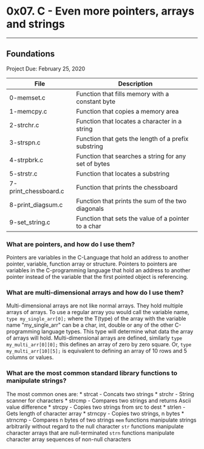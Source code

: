 # 0x07. C - Even more pointers, arrays and strings
---
## Foundations 
Project Due: February 25, 2020

| File | Description |
| --- | --- |
| 0-memset.c | Function that fills memory with a constant byte |
| 1-memcpy.c | Function that copies a memory area |
| 2-strchr.c | Function that locates a character in a string |
| 3-strspn.c | Function that gets the length of a prefix substring |
| 4-strpbrk.c | Function that searches a string for any set of bytes |
| 5-strstr.c | Function that locates a substring |
| 7-print_chessboard.c | Function that prints the chessboard |
| 8-print_diagsum.c | Function that prints the sum of the two diagonals |
| 9-set_string.c | Function that sets the value of a pointer to a char |

### What are pointers, and how do I use them?
Pointers are variables in the C-Language that hold an address to another pointer, variable, function array or structure. Pointers to pointers are variables in the C-programming language that hold an address to another pointer instead of the variable that the first pointed object is referencing.

### What are multi-dimensional arrays and how do I use them?
Multi-dimensional arrays are not like normal arrays. They hold multiple arrays of arrays. To use a regular array you would call the variable name, `type my_single_arr[0];` where the T(type) of the array with the variable name "my_single_arr" can be a char, int, double or any of the other C-programming language types. This type will determine what data the array of arrays will hold. Multi-dimensional arrays are defined, similarly `type my_multi_arr[0][0];` this defines an array of zero by zero square. Or, `type my_multi_arr[10][5];` is equivalent to defining an array of 10 rows and 5 columns or values.

### What are the most common standard library functions to manipulate strings?
The most common ones are:
	* strcat - Concats two strings
	* strchr - String scanner for characters
	* strcmp - Compares two strings and returns Ascii value difference
	* strcpy - Copies two strings from src to dest
	* strlen - Gets length of character array
	* strncpy - Copies two strings, n bytes
	* strncmp - Compares n bytes of two strings
`mem` functions manipulate strings arbitrarily without regard to the null character
`str` functions manipulate character arrays that are null-terminated
`strn` functions manipulate character array sequences of non-null characters

